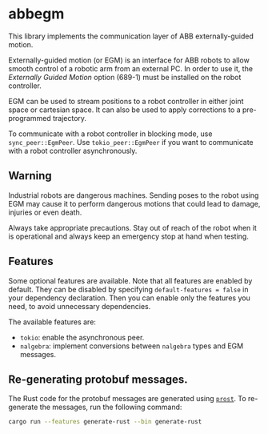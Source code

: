 # abbegm

This library implements the communication layer of ABB externally-guided motion.

Externally-guided motion (or EGM) is an interface for ABB robots to allow smooth control of a robotic arm from an external PC.
In order to use it, the *Externally Guided Motion* option (689-1) must be installed on the robot controller.

EGM can be used to stream positions to a robot controller in either joint space or cartesian space.
It can also be used to apply corrections to a pre-programmed trajectory.

To communicate with a robot controller in blocking mode, use `sync_peer::EgmPeer`.
Use `tokio_peer::EgmPeer` if you want to communicate with a robot controller asynchronously.

## Warning
Industrial robots are dangerous machines.
Sending poses to the robot using EGM may cause it to perform dangerous motions that could lead to damage, injuries or even death.

Always take appropriate precautions.
Stay out of reach of the robot when it is operational and always keep an emergency stop at hand when testing.

## Features
Some optional features are available.
Note that all features are enabled by default.
They can be disabled by specifying `default-features = false` in your dependency declaration.
Then you can enable only the features you need, to avoid unnecessary dependencies.

The available features are:
  * `tokio`: enable the asynchronous peer.
  * `nalgebra`: implement conversions between `nalgebra` types and EGM messages.

## Re-generating protobuf messages.

The Rust code for the protobuf messages are generated using [`prost`](https://crates.io/crates/prost).
To re-generate the messages, run the following command:

```sh
cargo run --features generate-rust --bin generate-rust
```
